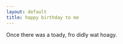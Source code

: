 ```yaml
---
layout: default
title: happy birthday to me
---
```

Once there was a toady,
fro didly wat hoagy.

